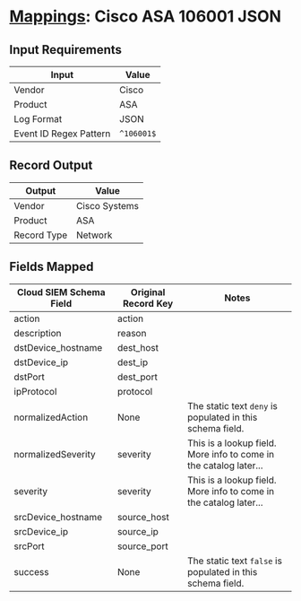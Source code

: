 # [Mappings](README.md): Cisco ASA 106001 JSON

## Input Requirements

|Input|Value|
|-----|-----|
|Vendor|Cisco|
|Product|ASA|
|Log Format|JSON|
|Event ID Regex Pattern|`^106001$`|

## Record Output

|Output|Value|
|------|-----|
|Vendor|Cisco Systems|
|Product|ASA|
|Record Type|Network|

## Fields Mapped

|Cloud SIEM Schema Field|Original Record Key|Notes|
|-----------------------|-------------------|-----|
|action|action||
|description|reason||
|dstDevice_hostname|dest_host||
|dstDevice_ip|dest_ip||
|dstPort|dest_port||
|ipProtocol|protocol||
|normalizedAction|None|The static text `deny` is populated in this schema field.|
|normalizedSeverity|severity|This is a lookup field. More info to come in the catalog later...|
|severity|severity|This is a lookup field. More info to come in the catalog later...|
|srcDevice_hostname|source_host||
|srcDevice_ip|source_ip||
|srcPort|source_port||
|success|None|The static text `false` is populated in this schema field.|

